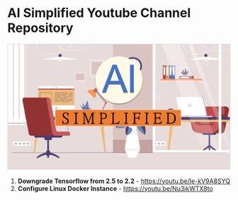 # AI Simplified Youtube Channel Repository
 
 ![AI_SIMPLIFIED_CHANNEL_LOGO](https://github.com/TDeepanshPandey/AI_Simplified/blob/main/channel_logo.PNG)
 
 1. **Downgrade Tensorflow from 2.5 to 2.2** - https://youtu.be/Ie-kV9A8SYQ
 2. **Configure Linux Docker Instance** - https://youtu.be/Nu3jkWTX8to
